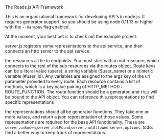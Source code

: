 The Roads.js API Framework

This is an organizational framework for developing API's in node.js. It requires generator support, so you should be using node 0.11.13 or higher with the `--harmony` flag enabled.

At the moment, your best bet is to check out the example project.

server.js registers some representations to the api service, and then connects an http server to the api service.

the resources all tie to endpoints. You must start with a root resource, which connects to the rest of the sub resources via the routes object. Route keys can be a literal value (users), a string variable ($user_name) or a numeric variable (#user_id). Any variables are assigned to the args key of the url parameter provided to every route. Each resource contains a list of methods, which is a key value pairing of HTTP_METHOD : ROUTE_FUNCTION. The route function should be a generator, and `this` will be bound to the API object. You can reference this.representations to find specific representations

the representations should all be generator functions. They take one or more values, and return a json representation of those values. Some representations are required for the base API functionality. These are `server.unknown`,`server.notFound`,`server.notAllowed`,`server.options`.
todo: find a better way to keep track of representations.